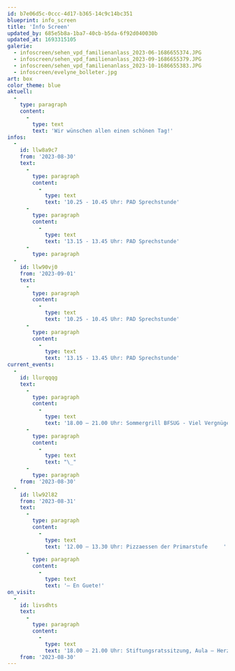 ```yaml
---
id: b7e06d5c-0ccc-4d17-b365-14c9c14bc351
blueprint: info_screen
title: 'Info Screen'
updated_by: 685e5b8a-1ba7-40cb-b5da-6f92d040030b
updated_at: 1693315105
galerie:
  - infoscreen/sehen_vpd_familienanlass_2023-06-1686655374.JPG
  - infoscreen/sehen_vpd_familienanlass_2023-09-1686655379.JPG
  - infoscreen/sehen_vpd_familienanlass_2023-10-1686655383.JPG
  - infoscreen/evelyne_bolleter.jpg
art: box
color_theme: blue
aktuell:
  -
    type: paragraph
    content:
      -
        type: text
        text: 'Wir wünschen allen einen schönen Tag!'
infos:
  -
    id: llw8a9c7
    from: '2023-08-30'
    text:
      -
        type: paragraph
        content:
          -
            type: text
            text: '10.25 - 10.45 Uhr: PAD Sprechstunde'
      -
        type: paragraph
        content:
          -
            type: text
            text: '13.15 - 13.45 Uhr: PAD Sprechstunde'
      -
        type: paragraph
  -
    id: llw90vj0
    from: '2023-09-01'
    text:
      -
        type: paragraph
        content:
          -
            type: text
            text: '10.25 - 10.45 Uhr: PAD Sprechstunde'
      -
        type: paragraph
        content:
          -
            type: text
            text: '13.15 - 13.45 Uhr: PAD Sprechstunde'
current_events:
  -
    id: llurqqqg
    text:
      -
        type: paragraph
        content:
          -
            type: text
            text: '18.00 – 21.00 Uhr: Sommergrill BFSUG - Viel Vergnügen!'
      -
        type: paragraph
        content:
          -
            type: text
            text: "\_"
      -
        type: paragraph
    from: '2023-08-30'
  -
    id: llw92l82
    from: '2023-08-31'
    text:
      -
        type: paragraph
        content:
          -
            type: text
            text: '12.00 – 13.30 Uhr: Pizzaessen der Primarstufe     '
      -
        type: paragraph
        content:
          -
            type: text
            text: '– En Guete!'
on_visit:
  -
    id: livsdhts
    text:
      -
        type: paragraph
        content:
          -
            type: text
            text: '18.00 – 21.00 Uhr: Stiftungsratssitzung, Aula – Herzlich willkommen!'
    from: '2023-08-30'
---
```

